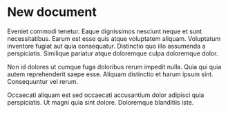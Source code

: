 # New document

Eveniet commodi tenetur. Eaque dignissimos nesciunt neque et sunt necessitatibus. Earum est esse quis atque voluptatem aliquam. Voluptatum inventore fugiat aut quia consequatur. Distinctio quo illo assumenda a perspiciatis. Similique pariatur atque doloremque culpa doloremque dolor.
 
Non id dolores ut cumque fuga doloribus rerum impedit nulla. Quia qui quia autem reprehenderit saepe esse. Aliquam distinctio et harum ipsum sint. Consequuntur vel rerum.
 
Occaecati aliquam est sed occaecati accusantium dolor adipisci quia perspiciatis. Ut magni quia sint dolore. Doloremque blanditiis iste.